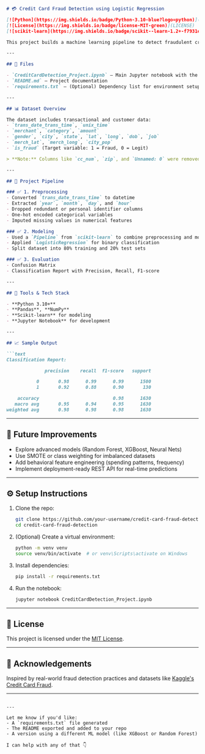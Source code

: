 

```markdown
# 💳 Credit Card Fraud Detection using Logistic Regression

[![Python](https://img.shields.io/badge/Python-3.10-blue?logo=python)](https://www.python.org/)
[![License](https://img.shields.io/badge/license-MIT-green)](LICENSE)
[![scikit-learn](https://img.shields.io/badge/scikit--learn-1.2+-f7931e?logo=scikit-learn&logoColor=white)](https://scikit-learn.org/)

This project builds a machine learning pipeline to detect fraudulent credit card transactions using **Logistic Regression**. It includes full preprocessing, training, and evaluation steps, making it a strong baseline for real-world fraud detection use cases.

---

## 📁 Files

- `CreditCardDetection_Project.ipynb` — Main Jupyter notebook with the complete implementation
- `README.md` — Project documentation
- `requirements.txt` — (Optional) Dependency list for environment setup

---

## 📊 Dataset Overview

The dataset includes transactional and customer data:
- `trans_date_trans_time`, `unix_time`
- `merchant`, `category`, `amount`
- `gender`, `city`, `state`, `lat`, `long`, `dob`, `job`
- `merch_lat`, `merch_long`, `city_pop`
- `is_fraud` (Target variable: 1 = Fraud, 0 = Legit)

> **Note:** Columns like `cc_num`, `zip`, and `Unnamed: 0` were removed during preprocessing due to irrelevance or duplication.

---

## 🧪 Project Pipeline

### ✅ 1. Preprocessing
- Converted `trans_date_trans_time` to datetime
- Extracted `year`, `month`, `day`, and `hour`
- Dropped redundant or personal identifier columns
- One-hot encoded categorical variables
- Imputed missing values in numerical features

### ✅ 2. Modeling
- Used a `Pipeline` from `scikit-learn` to combine preprocessing and model training
- Applied `LogisticRegression` for binary classification
- Split dataset into 80% training and 20% test sets

### ✅ 3. Evaluation
- Confusion Matrix
- Classification Report with Precision, Recall, F1-score

---

## 🧠 Tools & Tech Stack

- **Python 3.10+**
- **Pandas**, **NumPy**
- **Scikit-learn** for modeling
- **Jupyter Notebook** for development

---

## 📈 Sample Output

```text
Classification Report:

              precision    recall  f1-score   support

           0       0.98      0.99      0.99      1500
           1       0.92      0.88      0.90       130

    accuracy                           0.98      1630
   macro avg       0.95      0.94      0.95      1630
weighted avg       0.98      0.98      0.98      1630
```

---

## 🚀 Future Improvements

- Explore advanced models (Random Forest, XGBoost, Neural Nets)
- Use SMOTE or class weighting for imbalanced datasets
- Add behavioral feature engineering (spending patterns, frequency)
- Implement deployment-ready REST API for real-time predictions

---

## ⚙️ Setup Instructions

1. Clone the repo:
   ```bash
   git clone https://github.com/your-username/credit-card-fraud-detection.git
   cd credit-card-fraud-detection
   ```

2. (Optional) Create a virtual environment:
   ```bash
   python -m venv venv
   source venv/bin/activate  # or venv\Scripts\activate on Windows
   ```

3. Install dependencies:
   ```bash
   pip install -r requirements.txt
   ```

4. Run the notebook:
   ```bash
   jupyter notebook CreditCardDetection_Project.ipynb
   ```

---

## 📜 License

This project is licensed under the [MIT License](LICENSE).

---

## 🙌 Acknowledgements

Inspired by real-world fraud detection practices and datasets like [Kaggle's Credit Card Fraud](https://www.kaggle.com/datasets/mlg-ulb/creditcardfraud).

---

```

---

Let me know if you'd like:
- A `requirements.txt` file generated
- The README exported and added to your repo
- A version using a different ML model (like XGBoost or Random Forest)

I can help with any of that 👇

